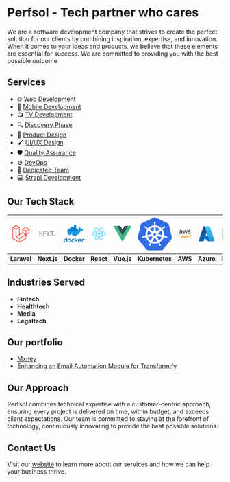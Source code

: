 # Perfsol -  Tech partner who cares

We are a software development company that strives to create the perfect solution for our clients by combining inspiration, expertise, and innovation. When it comes to your ideas and products, we believe that these elements are essential for success. We are committed to providing you with the best possible outcome

## Services

- 🌐 [Web Development](https://perfsol.tech/web-application-development?utm_source=github&utm_medium=company-repository)
- 📱 [Mobile Development](https://perfsol.tech/mobile-app-development?utm_source=github&utm_medium=company-repository)
- 📺 [TV Development](https://perfsol.tech/smart-tv-app-development?utm_source=github&utm_medium=company-repository)
- 🔍 [Discovery Phase](https://perfsol.tech/discovery-phase?utm_source=github&utm_medium=company-repository)
- 🎨 [Product Design](https://perfsol.tech/product-design?utm_source=github&utm_medium=company-repository)
- 🖌️ [UI/UX Design](https://perfsol.tech/ui-ux-design-company?utm_source=github&utm_medium=company-repository)
- 🛡️ [Quality Assurance](https://perfsol.tech/quality-assurance-services?utm_source=github&utm_medium=company-repository)
- ⚙️ [DevOps](https://perfsol.tech/devops-services?utm_source=github&utm_medium=company-repository)
- 👥 [Dedicated Team](https://perfsol.tech/dedicated-development-team?utm_source=github&utm_medium=company-repository)
- 💻 [Strapi Development](https://perfsol.tech/strapi-development?utm_source=github&utm_medium=company-repository)

## Our Tech Stack
| ![Laravel](https://raw.githubusercontent.com/github/explore/main/topics/laravel/laravel.png) | ![Next.js](https://raw.githubusercontent.com/github/explore/main/topics/nextjs/nextjs.png) | ![Docker](https://raw.githubusercontent.com/github/explore/main/topics/docker/docker.png) | ![React](https://raw.githubusercontent.com/github/explore/main/topics/react/react.png) | ![Vue.js](https://raw.githubusercontent.com/github/explore/main/topics/vue/vue.png) | ![Kubernetes](https://raw.githubusercontent.com/github/explore/main/topics/kubernetes/kubernetes.png) | ![AWS](https://raw.githubusercontent.com/github/explore/main/topics/aws/aws.png) | ![Azure](https://raw.githubusercontent.com/github/explore/main/topics/azure/azure.png) | ![Node.js](https://raw.githubusercontent.com/github/explore/main/topics/nodejs/nodejs.png) | ![Nest.js](https://raw.githubusercontent.com/github/explore/main/topics/nestjs/nestjs.png) | ![PostgreSQL](https://raw.githubusercontent.com/github/explore/main/topics/postgresql/postgresql.png) | ![Kotlin](https://raw.githubusercontent.com/github/explore/main/topics/kotlin/kotlin.png) |
|:--------------------------------------------------------------------------------------------:|:------------------------------------------------------------------------------------------:|:----------------------------------------------------------------------------------------:|:-------------------------------------------------------------------------------------:|:---------------------------------------------------------------------------------:|:----------------------------------------------------------------------------------------------------------------------------:|:----------------------------------------------------------------------------------:|:------------------------------------------------------------------------------------:|:------------------------------------------------------------------------------------------:|:-------------------------------------------------------------------------------------------:|:------------------------------------------------------------------------------------------------------:|:----------------------------------------------------------------------------------:|
| **Laravel**                                                                                  | **Next.js**                                                                                 | **Docker**                                                                                 | **React**                                                                                 | **Vue.js**                                                                        | **Kubernetes**                                                                                                               | **AWS**                                                                             | **Azure**                                                                              | **Node.js**                                                                                | **Nest.js**                                                                                 | **PostgreSQL**                                                                                         | **Kotlin**                                                                       |


## Industries Served

- **Fintech**
- **Healthtech**
- **Media**
- **Legaltech**

  
## Our portfolio

* [Mxney](mxney/README.md)
* [Enhancing an Email Automation Module for Transformify](transformify/README.md)

## Our Approach

Perfsol combines technical expertise with a customer-centric approach, ensuring every project is delivered on time, within budget, and exceeds client expectations. Our team is committed to staying at the forefront of technology, continuously innovating to provide the best possible solutions.

## Contact Us

Visit our [website](https://perfsol.tech/contact) to learn more about our services and how we can help your business thrive.



